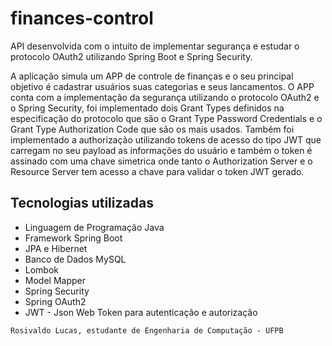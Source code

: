 # finances-control

API desenvolvida com o intuito de implementar segurança e estudar o protocolo OAuth2 utilizando Spring Boot e Spring Security.

A aplicação simula um APP de controle de finanças e o seu principal objetivo é cadastrar usuários suas categorias e seus lancamentos.
O APP conta com a implementação da segurança utilizando o protocolo OAuth2 e o Spring Security, foi implementado dois Grant Types definidos na
especificação do protocolo que são o Grant Type Password Credentials e o Grant Type Authorization Code que são os mais usados. Também foi implementado
a authorização utilizando tokens de acesso do tipo JWT que carregam no seu payload as informações do usuário e também o token é assinado com uma chave simetrica
onde tanto o Authorization Server e o Resource Server tem acesso a chave para validar o token JWT gerado.

## Tecnologias utilizadas

- Linguagem de Programação Java
- Framework Spring Boot
- JPA e Hibernet
- Banco de Dados MySQL
- Lombok
- Model Mapper
- Spring Security
- Spring OAuth2
- JWT - Json Web Token para autenticação e autorização

`Rosivaldo Lucas, estudante de Engenharia de Computação - UFPB`
